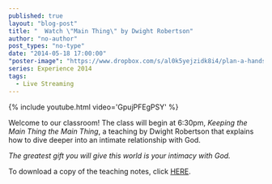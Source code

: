 ```yaml
---
published: true
layout: "blog-post"
title: "  Watch \"Main Thing\" by Dwight Robertson"
author: "no-author"
post_types: "no-type"
date: "2014-05-18 17:00:00"
"poster-image": "https://www.dropbox.com/s/al0k5yejzidk8i4/plan-a-hands.jpeg"
series: Experience 2014
tags: 
  - Live Streaming
---
```


{% include youtube.html video='GpujPFEgPSY' %}

Welcome to our classroom! The class will begin at 6:30pm, *Keeping the Main Thing the Main Thing*, a teaching by Dwight Robertson that explains how to dive deeper into an intimate relationship with God.

*The greatest gift you will give this world is your intimacy with God.*

To download a copy of the teaching notes, click <a href="https://www.dropbox.com/s/mlgdhiig893w486/Dwight%20Robertson%20-%20Main%20Thing.pdf" target="_blank">HERE</a>.